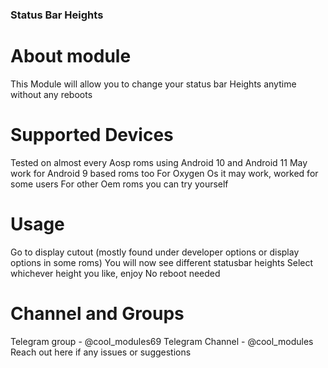 ### Status Bar Heights


# About module

This Module will allow you to change your status bar Heights anytime without any reboots



# Supported Devices

Tested on almost every Aosp roms using Android 10 and Android 11
May work for Android 9 based roms too
For Oxygen Os it may work, worked for some users
For other Oem roms you can try yourself



# Usage

Go to display cutout (mostly found under developer options or display options in some roms) 
You will now see different statusbar heights 
Select whichever height you like, enjoy 
No reboot needed


# Channel and Groups 

Telegram group - @cool_modules69
Telegram Channel - @cool_modules
Reach out here if any issues or suggestions
